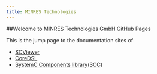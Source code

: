 ```yaml
---
title: MINRES Technologies
---
```

##Welcome to MINRES Technologies GmbH GitHub Pages

This is the jump page to the documentation sites of

- [SCViewer](https://minres.github.io/SCViewer/)
- [CoreDSL](https://minres.github.io/CoreDSL/)
- [SystemC Components library(SCC)](https://minres.github.io/SystemC-Components/)
